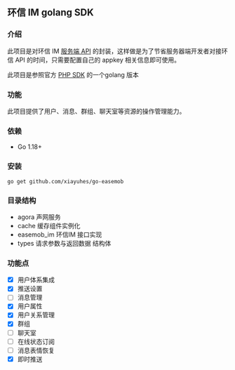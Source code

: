 ## 环信 IM golang SDK

### 介绍
此项目是对环信 IM [服务端 API](https://docs-im.easemob.com/ccim/rest/overview) 的封装，这样做是为了节省服务器端开发者对接环信 API 的时间，只需要配置自己的 appkey 相关信息即可使用。

此项目是参照官方 [PHP SDK](https://github.com/easemob/im-php-server-sdk) 的一个golang 版本

### 功能
此项目提供了用户、消息、群组、聊天室等资源的操作管理能力。

### 依赖
- Go 1.18+

### 安装
```
go get github.com/xiayuhes/go-easemob
```

### 目录结构

- agora 声网服务
- cache 缓存组件实例化
- easemob_im 环信IM 接口实现
- types 请求参数与返回数据 结构体

### 功能点

- [x] 用户体系集成
- [x] 推送设置
- [ ] 消息管理
- [x] 用户属性
- [x] 用户关系管理
- [x] 群组
- [ ] 聊天室
- [ ] 在线状态订阅
- [ ] 消息表情恢复
- [x] 即时推送
